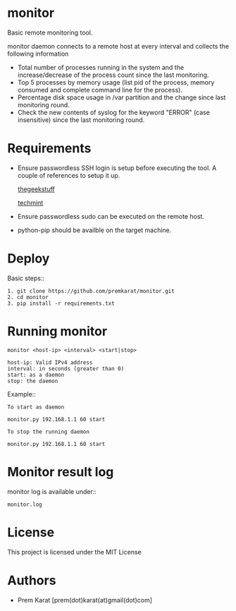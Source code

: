monitor
=======

Basic remote monitoring tool.

monitor daemon connects to a remote host at every interval and collects the following information

* Total number of processes running in the system and the increase/decrease of the process count since the last monitoring.
* Top 5 processes by memory usage (list pid of the process, memory consumed and complete command line for the process). 
* Percentage disk space usage in /var partition and the change since last monitoring round.
* Check the new contents of syslog for the keyword "ERROR" (case insensitive) since the last monitoring round.

Requirements
============

* Ensure passwordless SSH login is setup before executing the tool. A couple of references to setup it up.

    [thegeekstuff](http://www.thegeekstuff.com/2008/11/3-steps-to-perform-ssh-login-without-password-using-ssh-keygen-ssh-copy-id)

    [techmint](https://www.tecmint.com/ssh-passwordless-login-using-ssh-keygen-in-5-easy-steps/)

* Ensure passwordless sudo can be executed on the remote host.

* python-pip should be availble on the target machine.


Deploy
======

Basic steps::

    1. git clone https://github.com/premkarat/monitor.git 
    2. cd monitor
    3. pip install -r requirements.txt

Running monitor
===============

    monitor <host-ip> <interval> <start|stop>

    host-ip: Valid IPv4 address
    interval: in seconds (greater than 0)
    start: as a daemon
    stop: the daemon

Example::

    To start as daemon

    monitor.py 192.168.1.1 60 start

    To stop the running daemon

    monitor.py 192.168.1.1 60 start

Monitor result log 
==================

monitor log is available under::

    monitor.log

License 
=======

This project is licensed under the MIT License

Authors 
=======

* Prem Karat [prem(dot)karat(at)gmail(dot)com]
